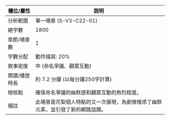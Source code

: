 | 欄位/屬性 | 說明 |
|---|---|
| 分析範圍 | 單一場景 (S-V3-C22-01) |
| 總字數 | 1800 |
| 章節/場景數 | 1 |
| 字數分配 | 動作描寫: 20% | 對話: 50% | 內心描寫: 30% |
| 敘事密度 | 中 (命名爭議、觀眾互動) |
| 閱讀/播放時長 | 約 7.2 分鐘 (以每分鐘250字計算) |
| 檢核點 | 確保命名爭議的幽默感和觀眾互動的熱烈程度。 |
| 備註 | 此場景是花梨個人特點的又一次展現，為劇情增添了幽默元素，並引發了新的網路話題。
